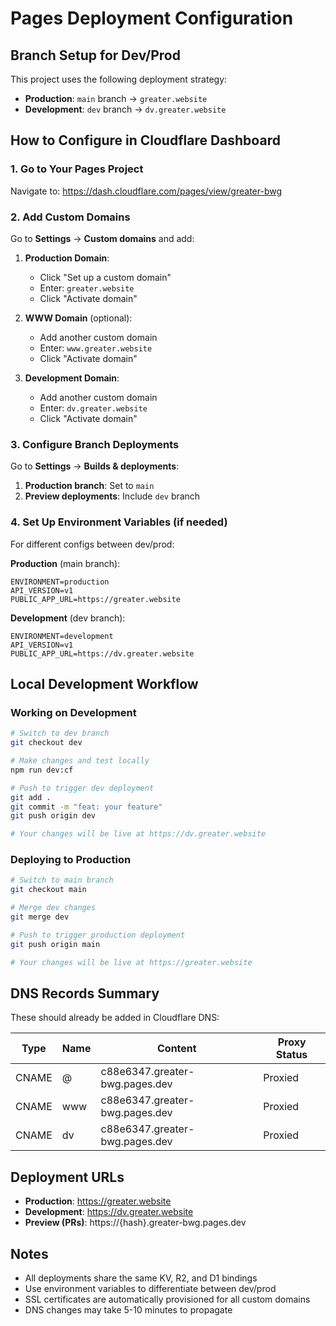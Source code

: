 # Pages Deployment Configuration

## Branch Setup for Dev/Prod

This project uses the following deployment strategy:
- **Production**: `main` branch → `greater.website`
- **Development**: `dev` branch → `dv.greater.website`

## How to Configure in Cloudflare Dashboard

### 1. Go to Your Pages Project
Navigate to: https://dash.cloudflare.com/pages/view/greater-bwg

### 2. Add Custom Domains
Go to **Settings** → **Custom domains** and add:

1. **Production Domain**:
   - Click "Set up a custom domain"
   - Enter: `greater.website`
   - Click "Activate domain"

2. **WWW Domain** (optional):
   - Add another custom domain
   - Enter: `www.greater.website`
   - Click "Activate domain"

3. **Development Domain**:
   - Add another custom domain
   - Enter: `dv.greater.website`
   - Click "Activate domain"

### 3. Configure Branch Deployments
Go to **Settings** → **Builds & deployments**:

1. **Production branch**: Set to `main`
2. **Preview deployments**: Include `dev` branch

### 4. Set Up Environment Variables (if needed)
For different configs between dev/prod:

**Production** (main branch):
```
ENVIRONMENT=production
API_VERSION=v1
PUBLIC_APP_URL=https://greater.website
```

**Development** (dev branch):
```
ENVIRONMENT=development
API_VERSION=v1
PUBLIC_APP_URL=https://dv.greater.website
```

## Local Development Workflow

### Working on Development
```bash
# Switch to dev branch
git checkout dev

# Make changes and test locally
npm run dev:cf

# Push to trigger dev deployment
git add .
git commit -m "feat: your feature"
git push origin dev

# Your changes will be live at https://dv.greater.website
```

### Deploying to Production
```bash
# Switch to main branch
git checkout main

# Merge dev changes
git merge dev

# Push to trigger production deployment
git push origin main

# Your changes will be live at https://greater.website
```

## DNS Records Summary

These should already be added in Cloudflare DNS:

| Type  | Name | Content                      | Proxy Status |
|-------|------|------------------------------|--------------|
| CNAME | @    | c88e6347.greater-bwg.pages.dev | Proxied     |
| CNAME | www  | c88e6347.greater-bwg.pages.dev | Proxied     |
| CNAME | dv   | c88e6347.greater-bwg.pages.dev | Proxied     |

## Deployment URLs

- **Production**: https://greater.website
- **Development**: https://dv.greater.website
- **Preview (PRs)**: https://{hash}.greater-bwg.pages.dev

## Notes

- All deployments share the same KV, R2, and D1 bindings
- Use environment variables to differentiate between dev/prod
- SSL certificates are automatically provisioned for all custom domains
- DNS changes may take 5-10 minutes to propagate 